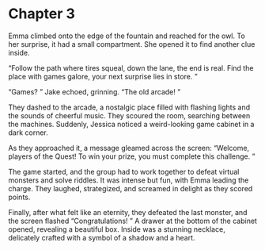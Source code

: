 # Chapter 3
Emma climbed onto the edge of the fountain and reached for the owl. To her surprise, it had a small compartment. She opened it to find another clue inside. 

“Follow the path where tires squeal, down the lane, the end is real. Find the place with games galore, your next surprise lies in store. ”

“Games? ” Jake echoed, grinning. “The old arcade! ”

They dashed to the arcade, a nostalgic place filled with flashing lights and the sounds of cheerful music. They scoured the room, searching between the machines. Suddenly, Jessica noticed a weird-looking game cabinet in a dark corner. 

As they approached it, a message gleamed across the screen: “Welcome, players of the Quest! To win your prize, you must complete this challenge. ”

The game started, and the group had to work together to defeat virtual monsters and solve riddles. It was intense but fun, with Emma leading the charge. They laughed, strategized, and screamed in delight as they scored points. 

Finally, after what felt like an eternity, they defeated the last monster, and the screen flashed “Congratulations! ” A drawer at the bottom of the cabinet opened, revealing a beautiful box. Inside was a stunning necklace, delicately crafted with a symbol of a shadow and a heart.
